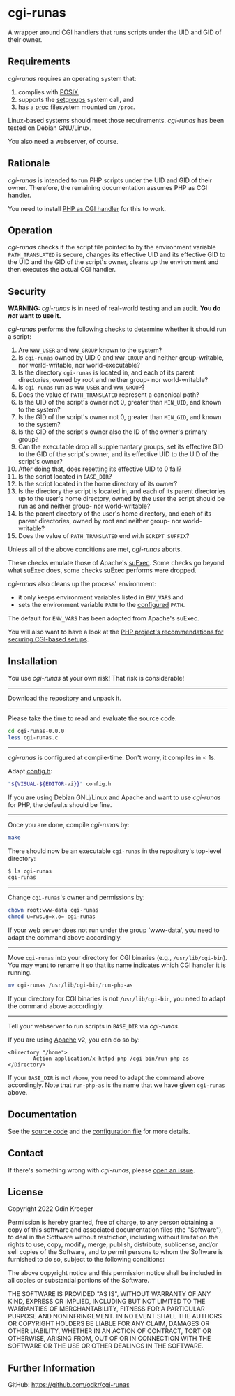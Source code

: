 # cgi-runas

A wrapper around CGI handlers that runs scripts under the UID and GID of their owner.


## Requirements

*cgi-runas* requires an operating system that:

1. complies with
   [POSIX](https://pubs.opengroup.org/onlinepubs/9699919799.2018edition/),
2. supports the
   [setgroups](https://man7.org/linux/man-pages/man2/setgroups.2.html)
   system call, and
3. has a
   [proc](https://tldp.org/LDP/Linux-Filesystem-Hierarchy/html/proc.html)
   filesystem mounted on `/proc`.

Linux-based systems should meet those requirements.
*cgi-runas* has been tested on Debian GNU/Linux.

You also need a webserver, of course.


## Rationale

*cgi-runas* is intended to run PHP scripts under the UID and GID of their owner.
Therefore, the remaining documentation assumes PHP as CGI handler.

You need to install
[PHP as CGI handler](https://www.php.net/manual/en/install.unix.commandline.php)
for this to work.


## Operation

*cgi-runas* checks if the script file pointed to by the environment variable
`PATH_TRANSLATED` is secure, changes its effective UID and its effective GID to
the UID and the GID of the script's owner, cleans up the environment and then
executes the actual CGI handler.


## Security

**WARNING:**
*cgi-runas* is in need of real-world testing and an audit.
**You do *not* want to use it.**

*cgi-runas* performs the following checks to determine whether it should run a script:

1. Are `WWW_USER` and `WWW_GROUP` known to the system?
2. Is `cgi-runas` owned by UID 0 and `WWW_GROUP` and
   neither group-writable, nor world-writable, nor world-executable?
3. Is the directory `cgi-runas` is located in,
   and each of its parent directories,
   owned by root and neither group- nor world-writable?
4. Is `cgi-runas` run as `WWW_USER` and `WWW_GROUP`?
5. Does the value of `PATH_TRANSLATED` represent a canonical path?
6. Is the UID of the script's owner not 0, greater than `MIN_UID`,
   and known to the system?
7. Is the GID of the script's owner not 0, greater than `MIN_GID`,
   and known to the system?
8. Is the GID of the script's owner also the ID of the owner's primary group?
9. Can the executable drop all supplemantary groups,
   set its effective GID to the GID of the script's owner, and
   its effective UID to the UID of the script's owner?
10. After doing that, does resetting its effective UID to 0 fail?
11. Is the script located in `BASE_DIR`?
12. Is the script located in the home directory of its owner?
13. Is the directory the script is located in,
    and each of its parent directories up to the user's home directory,
	owned by the user the script should be run as and
	neither group- nor world-writable?
14. Is the parent directory of the user's home directory,
    and each of its parent directories,
    owned by root and neither group- nor world-writable?
15. Does the value of `PATH_TRANSLATED` end with `SCRIPT_SUFFIX`?

Unless all of the above conditions are met, *cgi-runas* aborts.

These checks emulate those of Apache's
[suExec](https://httpd.apache.org/docs/2.4/suexec.html).
Some checks go beyond what suExec does, some checks suExec performs were dropped.

*cgi-runas* also cleans up the process' environment:

* it only keeps environment variables listed in `ENV_VARS` and
* sets the environment variable `PATH` to the [configured](config.h) `PATH`.

The default for `ENV_VARS` has been adopted from Apache's suExec.

You will also want to have a look at the [PHP project's recommendations for securing
CGI-based setups](https://www.php.net/manual/en/security.cgi-bin.php).

## Installation 

You use *cgi-runas* at your own risk!
That risk is considerable!

----

Download the repository and unpack it.
<!--[latest release](https://github.com/odkr/cgi-runas/releases/latest)
and unpack it:

```sh
(
	url="https://github.com/odkr/cgi-runas/releases/download/v0.0.0/cgi-runas-0.0.0.tgz"
	curl --silent --show-error --location "$url"
	[ "$?" -eq 127 ] && wget --output-document=- "$url"
) | tar -xz
```
-->

----

Please take the time to read and evaluate the source code.

```sh
cd cgi-runas-0.0.0
less cgi-runas.c
```

----

*cgi-runas* is configured at compile-time. Don't worry, it compiles in < 1s.

Adapt [config.h](config.h):

```sh
"${VISUAL-${EDITOR-vi}}" config.h
```

If you are using Debian GNU/Linux and Apache and want to use *cgi-runas* for PHP,
the defaults should be fine.

----

Once you are done, compile *cgi-runas* by:

```sh
make
```

There should now be an executable `cgi-runas` in the repository's top-level directory:

```sh
$ ls cgi-runas
cgi-runas
```


----


Change `cgi-runas`'s owner and permissions by:

```sh
chown root:www-data cgi-runas
chmod u=rws,g=x,o= cgi-runas
```

If your web server does not run under the group 'www-data', you need to adapt the command above accordingly.


----

Move `cgi-runas` into your directory for CGI binaries (e.g., `/usr/lib/cgi-bin`).
You may want to rename it so that its name indicates which CGI handler it is running.

```sh
mv cgi-runas /usr/lib/cgi-bin/run-php-as
```

If your directory for CGI binaries is not `/usr/lib/cgi-bin`, you need to adapt the command above accordingly.

----

Tell your webserver to run scripts in `BASE_DIR` via *cgi-runas*.

If you are using [Apache](https://www.apache.org) v2, you can do so by:

```apacheconf
<Directory "/home">
        Action application/x-httpd-php /cgi-bin/run-php-as
</Directory>
```

If your `BASE_DIR` is not `/home`, you need to adapt the command above accordingly.
Note that `run-php-as` is the name that we have given `cgi-runas` above.


## Documentation

See the [source code](cgi-runas.c) and
the [configuration file](config.h) for more details.


## Contact

If there's something wrong with *cgi-runas*, please
[open an issue](https://github.com/odkr/cgi-runas/issues).


## License

Copyright 2022 Odin Kroeger

Permission is hereby granted, free of charge, to any person obtaining a copy
of this software and associated documentation files (the "Software"), to deal
in the Software without restriction, including without limitation the rights
to use, copy, modify, merge, publish, distribute, sublicense, and/or sell
copies of the Software, and to permit persons to whom the Software is
furnished to do so, subject to the following conditions:

The above copyright notice and this permission notice shall be included in
all copies or substantial portions of the Software.

THE SOFTWARE IS PROVIDED "AS IS", WITHOUT WARRANTY OF ANY KIND, EXPRESS OR
IMPLIED, INCLUDING BUT NOT LIMITED TO THE WARRANTIES OF MERCHANTABILITY,
FITNESS FOR A PARTICULAR PURPOSE AND NONINFRINGEMENT. IN NO EVENT SHALL THE
AUTHORS OR COPYRIGHT HOLDERS BE LIABLE FOR ANY CLAIM, DAMAGES OR OTHER
LIABILITY, WHETHER IN AN ACTION OF CONTRACT, TORT OR OTHERWISE, ARISING FROM,
OUT OF OR IN CONNECTION WITH THE SOFTWARE OR THE USE OR OTHER DEALINGS IN THE
SOFTWARE.


## Further Information

GitHub: <https://github.com/odkr/cgi-runas>
